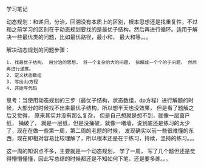 学习笔记

动态规划：和递归，分治，回溯没有本质上的区别，根本思想还是找重复性，不过和之前学习的区别在于动态规划要找的是最优子结构，然后再进行循环。适用于解决一些最优类的问题，比如最优路径，最小和， 最大和等。。。

解决动态规划的问题步骤：

	1. 找最优子结构， 用分治的思想， 将一个复杂的大的问题， 拆解成一个个的子问题， 然后再进行递推。
	2. 定义状态数组
	3. 写出dp方程
	4. 开始写代码

思考：当使用动态规划的三步（最优子结构，状态数组，dp方程）进行解题的时候，大部分的时候找不出来最优子结构，所以想半天也没效果， 但是看了题解之后又觉得， 原来其实并没有那么复杂， 但是自己想就是想不到，就像一层窗户纸， 捅破了， 就是一层纸，但是没捅破，就像一堵墙，说到底还是练习的太少了，现在在做一些第一周，第二周的老题的时候， 发现确实以前一些很难懂的东西，现在即相对容易比较理解了，所以根本还是在于练习，持续，坚持的练习。。。



这一周的知识点不多，主要就是一个动态规划， 学了一周， 写了几个题但还是觉得懵懵懂懂，因此写总结的时候都还是不知如何下笔，还是要多练。。。